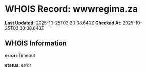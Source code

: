 # WHOIS Record: wwwregima.za

**Last Updated:** 2025-10-25T03:30:08.640Z
**Checked At:** 2025-10-25T03:30:08.640Z

## WHOIS Information

**error:** Timeout

**status:** error


